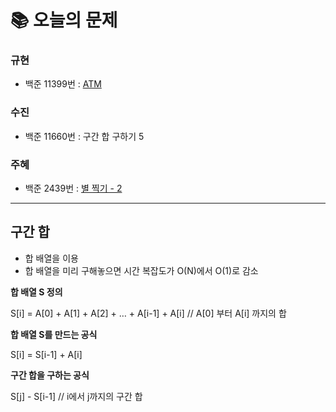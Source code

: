  # 📚 오늘의 문제
### 규현
- 백준 11399번 : 	[ATM](https://www.acmicpc.net/problem/11399)
### 수진
- 백준 11660번 : 구간 합 구하기 5
### 주혜
- 백준 2439번 : 	[별 찍기 - 2](https://www.acmicpc.net/problem/2439)


<hr>

## 구간 합

- 합 배열을 이용
- 합 배열을 미리 구해놓으면 시간 복잡도가 O(N)에서 O(1)로 감소

 **합 배열 S 정의**

S[i] = A[0] + A[1] + A[2] + … + A[i-1] + A[i]     // A[0] 부터 A[i] 까지의 합

 **합 배열 S를 만드는 공식**

S[i] = S[i-1] + A[i]

 **구간 합을 구하는 공식**

S[j] - S[i-1]    // i에서 j까지의 구간 합
